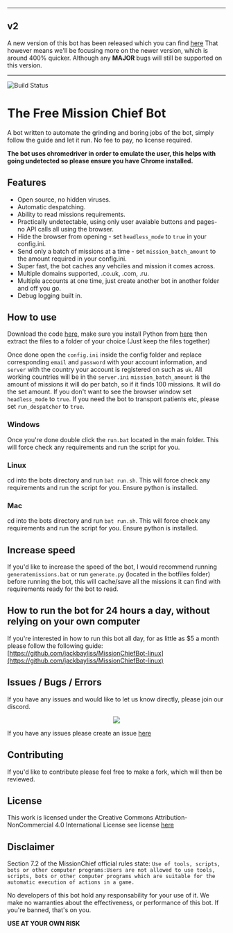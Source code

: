 ___
## v2
A new version of this bot has been released which you can find [here](https://github.com/jackbayliss/Mission-Chief-Bot)
That however means we'll be focusing more on the newer version, which is around 400% quicker. Although any **MAJOR** bugs will still be supported on this version. 
___


![Build Status](https://github.com/codesidian/Python-MissionChiefBot/workflows/Mission%20Chief%20Tests/badge.svg)
# The Free Mission Chief Bot

A bot written to automate the grinding and boring jobs of the bot, simply follow the guide and let it run. No fee to pay, no license required. 

**The bot uses chromedriver in order to emulate the user, this helps with going undetected so please ensure you have Chrome installed.**
## Features
- Open source, no hidden viruses.
- Automatic despatching.
- Ability to read missions requirements.
- Practically undetectable, using only user avaiable buttons and pages- no API calls all using the browser.
- Hide the browser from opening - set `headless_mode` to `true` in your config.ini.
- Send only a batch of missions at a time - set `mission_batch_amount` to the amount required in your config.ini.
- Super fast, the bot caches any vehciles and mission it comes across.
- Multiple domains supported, .co.uk, .com, .ru.
- Multiple accounts at one time, just create another bot in another folder and off you go.
- Debug logging built in.


## How to use
Download the code [here](https://github.com/codesidian/Python-MissionChiefBot/archive/master.zip), make sure you install Python from [here](https://www.python.org/downloads/) then extract the files to a folder of your choice (Just keep the files together)

Once done open the `config.ini` inside the config folder and replace corresponding `email` and `password` with your account information, and `server` with the country  your account is registered on such as `uk`. All working countries will be in the `server.ini`
`mission_batch_amount` is the amount of missions it will do per batch, so if it finds 100 missions. It will do the set amount.
If you don't want to see the browser window set `headless_mode` to `true`.
If you need the bot to transport patients etc, please set `run_despatcher` to `true`.


### Windows
Once you're done double click the `run.bat` located in the main folder. This will force check any requirements and run the script for you. 

### Linux
 cd into the bots directory and run `bat run.sh`. This will force check any requirements and run the script for you. Ensure python is installed.
 
 ### Mac
 cd into the bots directory and run `bat run.sh`. This will force check any requirements and run the script for you. Ensure python is installed.

## Increase speed
If you'd like to increase the speed of the bot, I would recommend running `generatemissions.bat` or run `generate.py` (located in the botfiles folder) before running the bot, this will cache/save all the missions it can find with requirements ready for the bot to read.

## How to run the bot for 24 hours a day, without relying on your own computer
If you're interested in how to run this bot all day, for as little as $5 a month please follow the following guide:
[https://github.com/jackbayliss/MissionChiefBot-linux](https://github.com/jackbayliss/MissionChiefBot-linux)

## Issues / Bugs / Errors

If you have any issues and would like to let us know directly, please join our discord.
<p align="center">
  <a href="https://discord.gg/fxKtSuD">
    <img src="https://discordapp.com/api/guilds/676191159638425620/widget.png?style=banner2" />
  </a>
</p>

If you have any issues please create an issue [here](https://github.com/codesidian/Python-MissionChiefBot/issues)


## Contributing

If you'd like to contribute please feel free to make a fork, which will then be reviewed.


## License
This work is licensed under the Creative Commons Attribution-NonCommercial 4.0 International License
see license [here](https://github.com/codesidian/Python-MissionChiefBot/blob/master/LICENSE.md)

## Disclaimer
Section 7.2 of the MissionChief official rules state:
`Use of tools, scripts, bots or other computer programs:Users are not allowed to use tools, scripts, bots or other computer programs which are suitable for the automatic execution of actions in a game.`

No developers of this bot hold any responsability for your use of it. We make no warranties about the effectiveness, or performance of this bot. If you're banned, that's on you. 

**USE AT YOUR OWN RISK**
